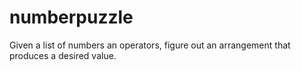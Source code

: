 # numberpuzzle

Given a list of numbers an operators, figure out an arrangement that
produces a desired value.

